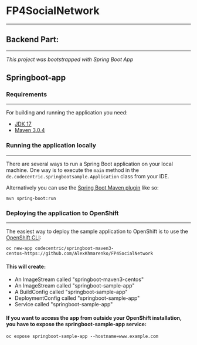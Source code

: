 # FP4SocialNetwork
____
## Backend Part:
____
*This project was bootstrapped with Spring Boot App*
## Springboot-app
### Requirements
____
For building and running the application you need:

+ [JDK 17](https://www.oracle.com/java/technologies/downloads/#java17)
+ [Maven 3.0.4](https://maven.apache.org/)
### Running the application locally
____
There are several ways to run a Spring Boot application on your local machine. One way is to execute the `main` method in the `de.codecentric.springbootsample.Application` class from your IDE.

Alternatively you can use the [Spring Boot Maven plugin](https://docs.spring.io/spring-boot/docs/current/reference/html/build-tool-plugins.html#build-tool-plugins.maven) like so:

```mvn spring-boot:run```
### Deploying the application to OpenShift
____
The easiest way to deploy the sample application to OpenShift is to use the [OpenShift CLI](https://docs.okd.io/latest/cli_reference/index.html):

```
oc new-app codecentric/springboot-maven3-centos~https://github.com/AlexKhmarenko/FP4SocialNetwork
```
#### This will create:
+ An ImageStream called "springboot-maven3-centos"
+ An ImageStream called "springboot-sample-app"
+ A BuildConfig called "springboot-sample-app"
+ DeploymentConfig called "springboot-sample-app"
+ Service called "springboot-sample-app"

#### If you want to access the app from outside your OpenShift installation, you have to expose the springboot-sample-app service:
```
oc expose springboot-sample-app --hostname=www.example.com
```
